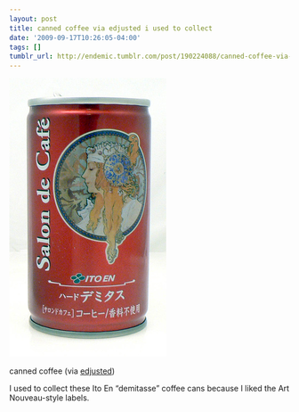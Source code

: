 ```yaml
---
layout: post
title: canned coffee via edjusted i used to collect
date: '2009-09-17T10:26:05-04:00'
tags: []
tumblr_url: http://endemic.tumblr.com/post/190224088/canned-coffee-via-edjusted-i-used-to-collect
---
```

 ![](/tumblr_files/tumblr_kq4dfiEYQV1qz9neko1_400.jpg)  

canned coffee (via [edjusted](http://flickr.com/photos/cannnedcoffee))

I used to collect these Ito En “demitasse” coffee cans because I liked the Art Nouveau-style labels.

